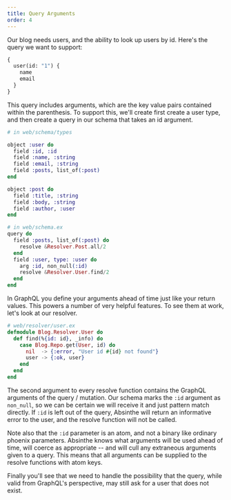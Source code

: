 ```yaml
---
title: Query Arguments
order: 4
---
```


Our blog needs users, and the ability to look up users by id. Here's
the query we want to support:

```graphql
{
  user(id: "1") {
    name
    email
  }
}
```

This query includes arguments, which are the key value pairs contained
within the parenthesis. To support this, we'll create first create a
user type, and then create a query in our schema that takes an id
argument.


```elixir
# in web/schema/types

object :user do
  field :id, :id
  field :name, :string
  field :email, :string
  field :posts, list_of(:post)
end

object :post do
  field :title, :string
  field :body, :string
  field :author, :user
end

# in web/schema.ex
query do
  field :posts, list_of(:post) do
    resolve &Resolver.Post.all/2
  end
  field :user, type: :user do
    arg :id, non_null(:id)
    resolve &Resolver.User.find/2
  end
end
```

In GraphQL you define your arguments ahead of time just like your
return values. This powers a number of very helpful features. To see
them at work, let's look at our resolver.

```elixir
# web/resolver/user.ex
defmodule Blog.Resolver.User do
  def find(%{id: id}, _info) do
    case Blog.Repo.get(User, id) do
      nil  -> {:error, "User id #{id} not found"}
      user -> {:ok, user}
    end
  end
end
```

The second argument to every resolve function contains the GraphQL
arguments of the query / mutation. Our schema marks the `:id` argument as
`non_null`, so we can be certain we will receive it and just pattern
match directly. If `:id` is left out of the query, Absinthe will
return an informative error to the user, and the resolve function will
not be called.

Note also that the `:id` parameter is an atom, and not a binary like
ordinary phoenix parameters. Absinthe knows what arguments will be
used ahead of time, will coerce as appropriate -- and will cull any extraneous
arguments given to a query. This means that all arguments can be supplied to the
resolve functions with atom keys.

Finally you'll see that we need to handle the possibility that the
query, while valid from GraphQL's perspective, may still ask for a
user that does not exist.
